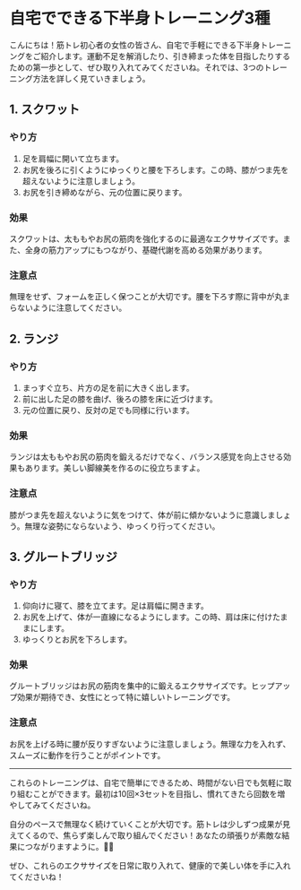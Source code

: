 # 自宅でできる下半身トレーニング3種

こんにちは！筋トレ初心者の女性の皆さん、自宅で手軽にできる下半身トレーニングをご紹介します。運動不足を解消したり、引き締まった体を目指したりするための第一歩として、ぜひ取り入れてみてくださいね。それでは、3つのトレーニング方法を詳しく見ていきましょう。

## 1. スクワット

### やり方
1. 足を肩幅に開いて立ちます。
2. お尻を後ろに引くようにゆっくりと腰を下ろします。この時、膝がつま先を超えないように注意しましょう。
3. お尻を引き締めながら、元の位置に戻ります。

### 効果
スクワットは、太ももやお尻の筋肉を強化するのに最適なエクササイズです。また、全身の筋力アップにもつながり、基礎代謝を高める効果があります。

### 注意点
無理をせず、フォームを正しく保つことが大切です。腰を下ろす際に背中が丸まらないように注意してください。

## 2. ランジ

### やり方
1. まっすぐ立ち、片方の足を前に大きく出します。
2. 前に出した足の膝を曲げ、後ろの膝を床に近づけます。
3. 元の位置に戻り、反対の足でも同様に行います。

### 効果
ランジは太ももやお尻の筋肉を鍛えるだけでなく、バランス感覚を向上させる効果もあります。美しい脚線美を作るのに役立ちますよ。

### 注意点
膝がつま先を超えないように気をつけて、体が前に傾かないように意識しましょう。無理な姿勢にならないよう、ゆっくり行ってください。

## 3. グルートブリッジ

### やり方
1. 仰向けに寝て、膝を立てます。足は肩幅に開きます。
2. お尻を上げて、体が一直線になるようにします。この時、肩は床に付けたままにします。
3. ゆっくりとお尻を下ろします。

### 効果
グルートブリッジはお尻の筋肉を集中的に鍛えるエクササイズです。ヒップアップ効果が期待でき、女性にとって特に嬉しいトレーニングです。

### 注意点
お尻を上げる時に腰が反りすぎないように注意しましょう。無理な力を入れず、スムーズに動作を行うことがポイントです。

---

これらのトレーニングは、自宅で簡単にできるため、時間がない日でも気軽に取り組むことができます。最初は10回×3セットを目指し、慣れてきたら回数を増やしてみてくださいね。

自分のペースで無理なく続けていくことが大切です。筋トレは少しずつ成果が見えてくるので、焦らず楽しんで取り組んでください！あなたの頑張りが素敵な結果につながりますように。💪✨

ぜひ、これらのエクササイズを日常に取り入れて、健康的で美しい体を手に入れてくださいね！